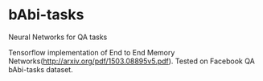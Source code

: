 # bAbi-tasks
Neural Networks for QA tasks

Tensorflow implementation of End to End Memory Networks(http://arxiv.org/pdf/1503.08895v5.pdf).
Tested on Facebook QA bAbi-tasks dataset.

